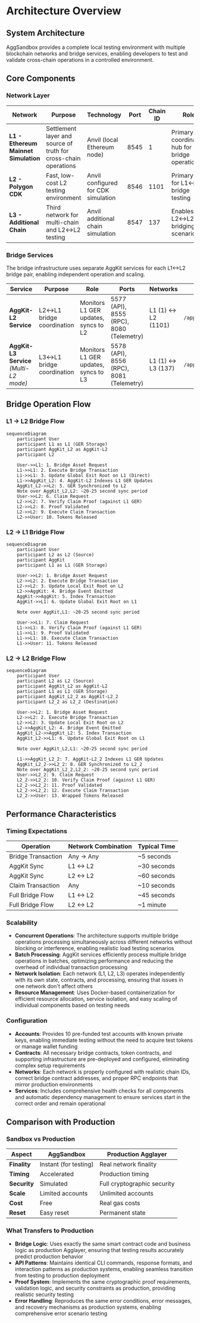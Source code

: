 # Architecture Overview

## System Architecture

AggSandbox provides a complete local testing environment with multiple blockchain networks and bridge services, enabling developers to test and validate cross-chain operations in a controlled environment.


## Core Components

### **Network Layer**

| Network | Purpose | Technology | Port | Chain ID | Role |
|---------|---------|------------|------|----------|------|
| **L1 - Ethereum Mainnet Simulation** | Settlement layer and source of truth for cross-chain operations | Anvil (local Ethereum node) | 8545 | 1 | Primary coordination hub for bridge operations |
| **L2 - Polygon CDK** | Fast, low-cost L2 testing environment | Anvil configured for CDK simulation | 8546 | 1101 | Primary L2 for L1↔L2 bridge testing |
| **L3 - Additional Chain** | Third network for multi-chain and L2↔L2 testing | Anvil additional chain simulation | 8547 | 137 | Enables L2↔L2 bridging scenarios |

### **Bridge Services**

The bridge infrastructure uses separate AggKit services for each L1<->L2 bridge pair, enabling independent operation and scaling.

| Service | Purpose | Role | Ports | Networks | Database |
|---------|---------|------|-------|----------|----------|
| **AggKit-L2 Service** | L2↔L1 bridge coordination | Monitors L1 GER updates, syncs to L2 | 5577 (API), 8555 (RPC), 8080 (Telemetry) | L1 (1) ↔ L2 (1101) | `/app/data/aggkit_l2.db` |
| **AggKit-L3 Service** *(Multi-L2 mode)* | L3↔L1 bridge coordination | Monitors L1 GER updates, syncs to L3 | 5578 (API), 8556 (RPC), 8081 (Telemetry) | L1 (1) ↔ L3 (137) | `/app/data/aggkit_l3.db` |

## Bridge Operation Flow

### **L1 → L2 Bridge Flow**

```mermaid
sequenceDiagram
    participant User
    participant L1 as L1 (GER Storage)
    participant AggKit_L2 as AggKit-L2
    participant L2
    
    User->>L1: 1. Bridge Asset Request
    L1->>L1: 2. Execute Bridge Transaction
    L1->>L1: 3. Update Global Exit Root on L1 (Direct)    
    L1->>AggKit_L2: 4. AggKit-L2 Indexes L1 GER Updates
    AggKit_L2->>L2: 5. GER Synchronized to L2
    Note over AggKit_L2,L2: ~20-25 second sync period
    User->>L2: 6. Claim Request
    L2->>L2: 7. Verify Claim Proof (against L1 GER)
    L2->>L2: 8. Proof Validated
    L2->>L2: 9. Execute Claim Transaction
    L2->>User: 10. Tokens Released
```

### **L2 → L1 Bridge Flow**

```mermaid
sequenceDiagram
    participant User
    participant L2 as L2 (Source)
    participant AggKit
    participant L1 as L1 (GER Storage)
    
    User->>L2: 1. Bridge Asset Request
    L2->>L2: 2. Execute Bridge Transaction
    L2->>L2: 3. Update Local Exit Root on L2
    L2->>AggKit: 4. Bridge Event Emitted
    AggKit->>AggKit: 5. Index Transaction
    AggKit->>L1: 6. Update Global Exit Root on L1
    
    Note over AggKit,L1: ~20-25 second sync period
    
    User->>L1: 7. Claim Request
    L1->>L1: 8. Verify Claim Proof (against L1 GER)
    L1->>L1: 9. Proof Validated
    L1->>L1: 10. Execute Claim Transaction
    L1->>User: 11. Tokens Released
```

### **L2 → L2 Bridge Flow**

```mermaid
sequenceDiagram
    participant User
    participant L2 as L2 (Source)
    participant AggKit_L2 as AggKit-L2
    participant L1 as L1 (GER Storage)
    participant AggKit_L2_2 as AggKit-L2_2
    participant L2_2 as L2_2 (Destination)
    
    User->>L2: 1. Bridge Asset Request
    L2->>L2: 2. Execute Bridge Transaction
    L2->>L2: 3. Update Local Exit Root on L2
    L2->>AggKit_L2: 4. Bridge Event Emitted
    AggKit_L2->>AggKit_L2: 5. Index Transaction
    AggKit_L2->>L1: 6. Update Global Exit Root on L1
    
    Note over AggKit_L2,L1: ~20-25 second sync period
    
    L1->>AggKit_L2_2: 7. AggKit-L2_2 Indexes L1 GER Updates
    AggKit_L2_2->>L2_2: 8. GER Synchronized to L2_2
    Note over AggKit_L2_2,L2_2: ~20-25 second sync period
    User->>L2_2: 9. Claim Request
    L2_2->>L2_2: 10. Verify Claim Proof (against L1 GER)
    L2_2->>L2_2: 11. Proof Validated
    L2_2->>L2_2: 12. Execute Claim Transaction
    L2_2->>User: 13. Wrapped Tokens Released    
```

## Performance Characteristics

### **Timing Expectations**

| Operation | Network Combination | Typical Time |
|-----------|-------------------|--------------|
| Bridge Transaction | Any → Any | ~5 seconds |
| AggKit Sync | L1 <-> L2 | ~30 seconds |
| AggKit Sync | L2 <-> L2 | ~60 seconds |L3
| Claim Transaction | Any | ~10 seconds |
| Full Bridge Flow | L1 <-> L2 | ~45 seconds |
| Full Bridge Flow | L2 <-> L2 | ~1 minute |

### **Scalability**

- **Concurrent Operations**: The architecture supports multiple bridge operations processing simultaneously across different networks without blocking or interference, enabling realistic load testing scenarios
- **Batch Processing**: AggKit services efficiently process multiple bridge operations in batches, optimizing performance and reducing the overhead of individual transaction processing
- **Network Isolation**: Each network (L1, L2, L3) operates independently with its own state, contracts, and processing, ensuring that issues in one network don't affect others
- **Resource Management**: Uses Docker-based containerization for efficient resource allocation, service isolation, and easy scaling of individual components based on testing needs

### **Configuration**

- **Accounts**: Provides 10 pre-funded test accounts with known private keys, enabling immediate testing without the need to acquire test tokens or manage wallet funding
- **Contracts**: All necessary bridge contracts, token contracts, and supporting infrastructure are pre-deployed and configured, eliminating complex setup requirements
- **Networks**: Each network is properly configured with realistic chain IDs, correct bridge contract addresses, and proper RPC endpoints that mirror production environments
- **Services**: Includes comprehensive health checks for all components and automatic dependency management to ensure services start in the correct order and remain operational

## Comparison with Production

### **Sandbox vs Production**

| Aspect | AggSandbox | Production Agglayer |
|--------|------------|-------------------|
| **Finality** | Instant (for testing) | Real network finality |
| **Timing** | Accelerated | Production timing |
| **Security** | Simulated | Full cryptographic security |
| **Scale** | Limited accounts | Unlimited accounts |
| **Cost** | Free | Real gas costs |
| **Reset** | Easy reset | Permanent state |

### **What Transfers to Production**

- **Bridge Logic**: Uses exactly the same smart contract code and business logic as production Agglayer, ensuring that testing results accurately predict production behavior
- **API Patterns**: Maintains identical CLI commands, response formats, and interaction patterns as production systems, enabling seamless transition from testing to production deployment
- **Proof System**: Implements the same cryptographic proof requirements, validation logic, and security constraints as production, providing realistic security testing
- **Error Handling**: Reproduces the same error conditions, error messages, and recovery mechanisms as production systems, enabling comprehensive error scenario testing

